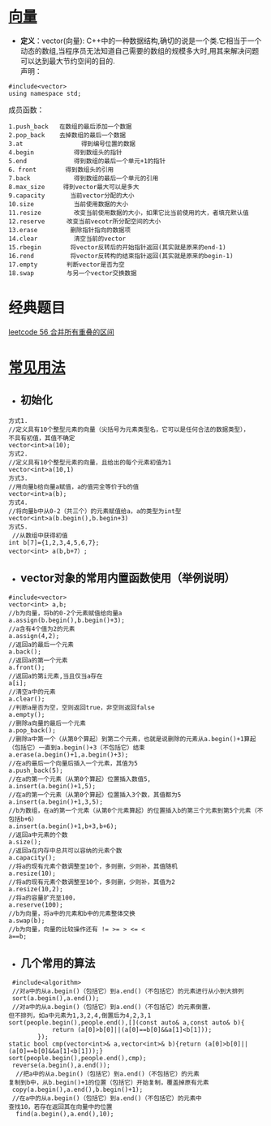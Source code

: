 # [向量](https://blog.csdn.net/hancunai0017/article/details/7032383)
- **定义**：vector(向量): C++中的一种数据结构,确切的说是一个类.它相当于一个动态的数组,当程序员无法知道自己需要的数组的规模多大时,用其来解决问题可以达到最大节约空间的目的.  
声明：  
```
#include<vector>
using namespace std;
```
成员函数：
```
1.push_back   在数组的最后添加一个数据
2.pop_back    去掉数组的最后一个数据 
3.at                得到编号位置的数据
4.begin           得到数组头的指针
5.end             得到数组的最后一个单元+1的指针
6．front        得到数组头的引用
7.back            得到数组的最后一个单元的引用
8.max_size     得到vector最大可以是多大
9.capacity       当前vector分配的大小
10.size           当前使用数据的大小
11.resize         改变当前使用数据的大小，如果它比当前使用的大，者填充默认值
12.reserve      改变当前vecotr所分配空间的大小
13.erase         删除指针指向的数据项
14.clear          清空当前的vector
15.rbegin        将vector反转后的开始指针返回(其实就是原来的end-1)
16.rend          将vector反转构的结束指针返回(其实就是原来的begin-1)
17.empty        判断vector是否为空
18.swap         与另一个vector交换数据
```

# 经典题目
[leetcode 56 合并所有重叠的区间](E:/English/GitHub_test/wal_destiny/leetcode/56-merge-intervals.md)  


# [常见用法](https://blog.csdn.net/weixin_41743247/article/details/90635931)
- ## 初始化
```
方式1.
//定义具有10个整型元素的向量（尖括号为元素类型名，它可以是任何合法的数据类型），
不具有初值，其值不确定
vector<int>a(10);  
方式2.
//定义具有10个整型元素的向量，且给出的每个元素初值为1
vector<int>a(10,1)
方式3.
//用向量b给向量a赋值，a的值完全等价于b的值
vector<int>a(b);
方式4.
//将向量b中从0-2（共三个）的元素赋值给a，a的类型为int型
vector<int>a(b.begin(),b.begin+3)
方式5.
 //从数组中获得初值
int b[7]={1,2,3,4,5,6,7};
vector<int> a(b,b+7）;
```

- ## vector对象的常用内置函数使用（举例说明）
```
#include<vector>
vector<int> a,b;
//b为向量，将b的0-2个元素赋值给向量a
a.assign(b.begin(),b.begin()+3);
//a含有4个值为2的元素
a.assign(4,2);
//返回a的最后一个元素
a.back();
//返回a的第一个元素
a.front();
//返回a的第i元素,当且仅当a存在
a[i];
//清空a中的元素
a.clear();
//判断a是否为空，空则返回true，非空则返回false
a.empty();
//删除a向量的最后一个元素
a.pop_back();
//删除a中第一个（从第0个算起）到第二个元素，也就是说删除的元素从a.begin()+1算起  
（包括它）一直到a.begin()+3（不包括它）结束
a.erase(a.begin()+1,a.begin()+3);
//在a的最后一个向量后插入一个元素，其值为5
a.push_back(5);
//在a的第一个元素（从第0个算起）位置插入数值5,
a.insert(a.begin()+1,5);
//在a的第一个元素（从第0个算起）位置插入3个数，其值都为5
a.insert(a.begin()+1,3,5);
//b为数组，在a的第一个元素（从第0个元素算起）的位置插入b的第三个元素到第5个元素（不包括b+6）
a.insert(a.begin()+1,b+3,b+6);
//返回a中元素的个数
a.size();
//返回a在内存中总共可以容纳的元素个数
a.capacity();
//将a的现有元素个数调整至10个，多则删，少则补，其值随机
a.resize(10);
//将a的现有元素个数调整至10个，多则删，少则补，其值为2
a.resize(10,2);
//将a的容量扩充至100，
a.reserve(100);
//b为向量，将a中的元素和b中的元素整体交换
a.swap(b);
//b为向量，向量的比较操作还有 != >= > <= <
a==b;
```
- ## 几个常用的算法
```
 #include<algorithm>
 //对a中的从a.begin()（包括它）到a.end()（不包括它）的元素进行从小到大排列
 sort(a.begin(),a.end());
 //对a中的从a.begin()（包括它）到a.end()（不包括它）的元素倒置，  
但不排列，如a中元素为1,3,2,4,倒置后为4,2,3,1
sort(people.begin(),people.end(),[](const auto& a,const auto& b){
            return (a[0]>b[0]||(a[0]==b[0]&&a[1]<b[1]));
        });
static bool cmp(vector<int>& a,vector<int>& b){return (a[0]>b[0]||(a[0]==b[0]&&a[1]<b[1]));}
sort(people.begin(),people.end(),cmp);
 reverse(a.begin(),a.end());
  //把a中的从a.begin()（包括它）到a.end()（不包括它）的元素  
复制到b中，从b.begin()+1的位置（包括它）开始复制，覆盖掉原有元素
 copy(a.begin(),a.end(),b.begin()+1);
 //在a中的从a.begin()（包括它）到a.end()（不包括它）的元素中  
查找10，若存在返回其在向量中的位置
  find(a.begin(),a.end(),10);
```